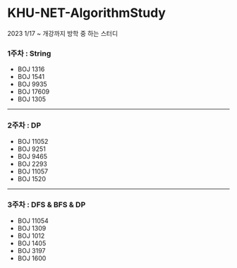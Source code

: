 # KHU-NET-AlgorithmStudy
2023 1/17 ~ 개강까지 방학 중 하는 스터디

### 1주차 : String

- BOJ 1316
- BOJ 1541
- BOJ 9935
- BOJ 17609
- BOJ 1305

---

### 2주차 : DP
- BOJ 11052
- BOJ 9251 
- BOJ 9465
- BOJ 2293
- BOJ 11057
- BOJ 1520

---

### 3주차 : DFS & BFS & DP

- BOJ 11054
- BOJ 1309
- BOJ 1012
- BOJ 1405
- BOJ 3197
- BOJ 1600